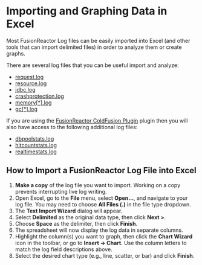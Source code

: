 # Importing and Graphing Data in Excel

Most FusionReactor Log files can be easily imported into Excel (and
other tools that can import delimited files) in order to analyze them or
create graphs.

There are several log files that you can be useful import and analyze:

-   [request.log](Files/Request-Log.md)
-   [resource.log](Files/Resource-Log.md)
-   [jdbc.log](Files/JDBC-Log.md)
-   [crashprotection.log](Files/Crash-Protection-Log.md)
-   [memory\[\*\].log](Memory-Logs.md)
-   [gc\[\*\].log](Files/Garbage-Collection-Logs.md)

If you are using the [FusionReactor ColdFusion Plugin](/Data-insights/Extras/Plugins/FusionReactor-ColdFusion-Plugin/)
plugin then you will also have access to the following additional log files:

-   [dbpoolstats.log](/Data-insights/Extras/Plugins/FusionReactor-ColdFusion-Plugin/#cf-stats)
-   [hitcountstats.log](/Data-insights/Extras/Plugins/FusionReactor-ColdFusion-Plugin/#cf-hit-count)
-   [realtimestats.log](/Data-insights/Extras/Plugins/FusionReactor-ColdFusion-Plugin/#cf-realtime)




## How to Import a FusionReactor Log File into Excel

1. **Make a copy** of the log file you want to import. Working on a copy prevents interrupting live log writing.
2. Open Excel, go to the **File** menu, select **Open…**, and navigate to your log file. You may need to choose **All Files (.)** in the file type dropdown.
3. The **Text Import Wizard** dialog will appear.
4. Select **Delimited** as the original data type, then click **Next >**.
5. Choose **Space** as the delimiter, then click **Finish**.
6. The spreadsheet will now display the log data in separate columns.
7. Highlight the column(s) you want to graph, then click the **Chart Wizard** icon in the toolbar, or go to **Insert → Chart**. Use the column letters to match the log field descriptions above.
8. Select the desired chart type (e.g., line, scatter, or bar) and click **Finish**.


